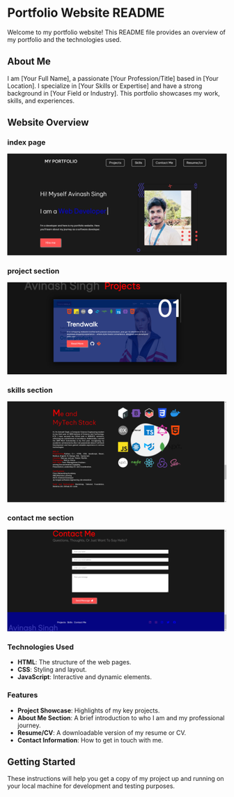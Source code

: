 # Portfolio Website README

Welcome to my portfolio website! This README file provides an overview of my portfolio and the technologies used.

## About Me

I am [Your Full Name], a passionate [Your Profession/Title] based in [Your Location]. I specialize in [Your Skills or Expertise] and have a strong background in [Your Field or Industry]. This portfolio showcases my work, skills, and experiences.

## Website Overview
### index page
![Portfolio Screenshot](https://github.com/ab9106/My-portfolio/blob/main/Screenshot%202024-01-23%20153052.png)
### project section
![Portfolio Screenshot](https://github.com/ab9106/My-portfolio/blob/main/Screenshot%202024-01-23%20153149.png)
### skills section
![Portfolio Screenshot](https://github.com/ab9106/My-portfolio/blob/main/Screenshot%20(155).png
)
### contact me section
![Portfolio Screenshot](https://github.com/ab9106/My-portfolio/blob/main/Screenshot%20(156).png
)


### Technologies Used

- **HTML**: The structure of the web pages.
- **CSS**: Styling and layout.
- **JavaScript**: Interactive and dynamic elements.
### Features

- **Project Showcase**: Highlights of my key projects.
- **About Me Section**: A brief introduction to who I am and my professional journey.
- **Resume/CV**: A downloadable version of my resume or CV.
- **Contact Information**: How to get in touch with me.

## Getting Started

These instructions will help you get a copy of my project up and running on your local machine for development and testing purposes.
